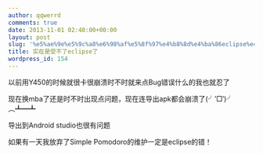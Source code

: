 ```yaml
---
author: qqwerrd
comments: true
date: 2013-11-01 02:40:00+00:00
layout: post
slug: '%e5%ae%9e%e5%9c%a8%e6%98%af%e5%8f%97%e4%b8%8d%e4%ba%86eclipse%e4%ba%86'
title: 实在是受不了eclipse了
wordpress_id: 154
---
```


以前用Y450的时候就很卡很崩溃时不时就来点Bug错误什么的我也就忍了

现在换mba了还是时不时出现点问题，现在连导出apk都会崩溃了(╯‵□′)╯︵┻━┻

导出到Android studio也很有问题

如果有一天我放弃了Simple Pomodoro的维护一定是eclipse的错！
